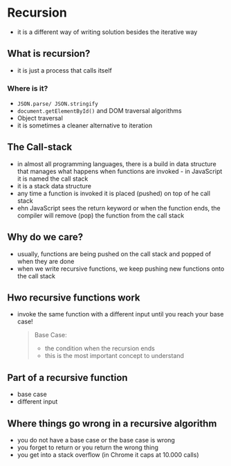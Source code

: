 # Recursion

-   it is a different way of writing solution besides the iterative way

## What is recursion?

-   it is just a process that calls itself

### Where is it?

-   `JSON.parse/ JSON.stringify`
-   `document.getElementById()` and DOM traversal algorithms
-   Object traversal
-   it is sometimes a cleaner alternative to iteration

## The Call-stack

-   in almost all programming languages, there is a build in data structure that manages what happens when functions are invoked - in JavaScript it is named the call stack
-   it is a stack data structure
-   any time a function is invoked it is placed (pushed) on top of he call stack
-   ehn JavaScript sees the return keyword or when the function ends, the compiler will remove (pop) the function from the call stack

## Why do we care?

-   usually, functions are being pushed on the call stack and popped of when they are done
-   when we write recursive functions, we keep pushing new functions onto the call stack

## Hwo recursive functions work

-   invoke the same function with a different input until you reach your base case!
    > Base Case:
    >
    > -   the condition when the recursion ends
    > -   this is the most important concept to understand

## Part of a recursive function

-   base case
-   different input

## Where things go wrong in a recursive algorithm

-   you do not have a base case or the base case is wrong
-   you forget to return or you return the wrong thing
-   you get into a stack overflow (in Chrome it caps at 10.000 calls)
